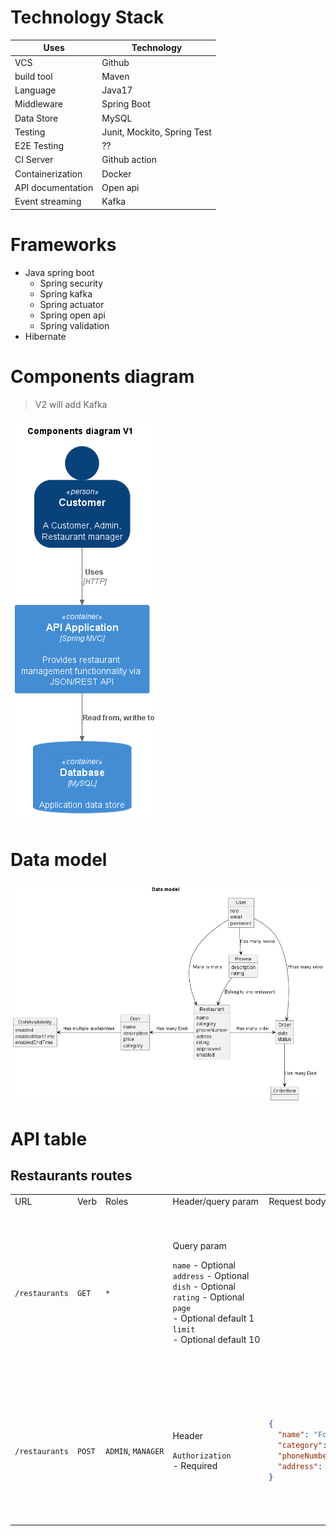# Technology Stack

| Uses              | Technology                  |
| ----------------- | --------------------------- |
| VCS               | Github                      |
| build tool        | Maven                       |
| Language          | Java17                      |
| Middleware        | Spring Boot                 |
| Data Store        | MySQL                       |
| Testing           | Junit, Mockito, Spring Test |
| E2E Testing       | ??                          |
| CI Server         | Github action               |
| Containerization  | Docker                      |
| API documentation | Open api                    |
| Event streaming   | Kafka                       |

# Frameworks

- Java spring boot
  - Spring security
  - Spring kafka
  - Spring actuator
  - Spring open api
  - Spring validation
- Hibernate

# Components diagram

> V2 will add Kafka

![Components diagram](./asset/components-diagram/components-diagram-v1.png)

# Data model

![Data model](./asset/data-model/data-model.png)

# API table

<style>
table, tr, rd {
    white-space: nowrap;
}
</style>

## Restaurants routes

<table>
<tr>
<td> URL </td> 
<td> Verb </td> 
<td> Roles </td> 
<td> Header/query param </td> 
<td> Request body </td> 
<td> Validation </td> 
<td> Request response </td> 
<td> Description </td> 
</tr>
<tr>
<td>

`/restaurants`

</td> 
<td>

`GET`

</td> 
<td>

`*`

</td> 
<td>

Query param

`name` - Optional <br>
`address` - Optional <br>
`dish` - Optional <br>
`rating` - Optional <br>
`page` - Optional default 1 <br>
`limit` - Optional default 10 <br>

</td> 
<td>  </td> 
<td>  </td> 
<td>

```json
[
  {
    "id": 10,
    "name": "Fogo de Chão",
    "category": "Steak house",
    "phoneNumber": "12345678912",
    "address": "836 1st St",
    "rating": null,
    "approved": false,
    "enabled": false,
    "created_at": "2021-02-097T20:45:26.433Z",
    "updated_at": "2015-02-10T19:27:16.540Z"
  }
]
```

</td>
<td>

`rating` is always null for V1

</td>
</tr>

<tr>
<td>

`/restaurants`

</td> 
<td>

`POST`

</td> 
<td>

`ADMIN`, `MANAGER`

</td> 
<td>

Header

`Authorization` - Required <br>

</td> 
<td>

```json
{
  "name": "Fogo de Chão",
  "category": "Steak house",
  "phoneNumber": "12345678912",
  "address": "836 1st St"
}
```

</td> 
<td>

`name` -> 1 and 50 char <br>
`category` -> `Steak house` | `Bar` | `resto-bar` <br>
`address` -> 1 and 255 char <br>

</td> 
<td>

```json
{
  "id": 10,
  "name": "Fogo de Chão",
  "category": "Steak house",
  "phoneNumber": "12345678912",
  "address": "836 1st St",
  "rating": null,
  "approved": false,
  "enabled": false,
  "created_at": "2021-02-097T20:45:26.433Z",
  "updated_at": "2015-02-10T19:27:16.540Z"
}
```

</td>
<td>  </td>
</tr>
</table>
